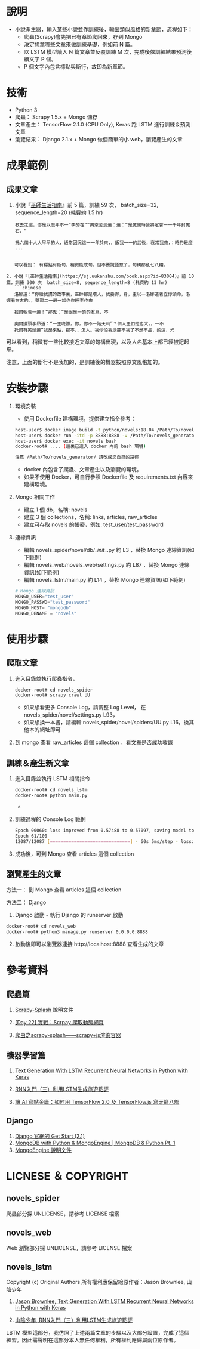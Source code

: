 # 說明
 - 小說產生器，輸入某些小說並作訓練後，輸出類似風格的新章節，流程如下：
    - 爬蟲(Scrapy)會先把已有章節爬回來，存到 Mongo
    - 決定想拿哪些文章來做訓練基礎，例如前 N 篇。
    - 以 LSTM 模型讀入 N 篇文章並反覆訓練 M 次，完成後依訓練結果預測後續文字 P 個。
    - P 個文字內包含標點與斷行，故即為新章節。

# 技術
   - Python 3
   - 爬蟲： Scrapy 1.5.x + Mongo 儲存
   - 文章產生： TensorFlow 2.1.0 (CPU Only), Keras 跑 LSTM 進行訓練＆預測文章
   - 瀏覽結果： Django 2.1.x + Mongo 做個簡單的小 web，瀏覽產生的文章

# 成果範例
## 成果文章

1. 小說『[巫師生活指南](https://sj.uukanshu.com/book.aspx?id=83004)』前 5 篇，訓練 59 次， batch_size=32, sequence_length=20 (耗費約 1.5 hr)
  
   ```chinese
   教去之這，你是以麼年不一”李的在””奧恩苦淡道：道：“是魔開時餐將定會一一千年封魔石，“
   
   托六個十人人早早的人，通常因況這一一年於來，，飯我一一的武後，衰常我來，：時的是麼 ...
```
   
   可以看到： 有標點有斷句，稍微能成句。但不要說語意了，句構都亂七八糟。

2. 小說『[巫師生活指南](https://sj.uukanshu.com/book.aspx?id=83004)』前 10 篇，訓練 300 次  batch_size=8, sequence_length=8 (耗費約 13 hr)
   ```chinese
   洛娜道：“你給我講的故事裏，巫師都是壞人，我要得，身，主以一洛娜道着立你頭命，洛娜看在古的。，藥那二一最一加你你睡李作來
   
   拉爾朝着一道！“那鬼：“是很是一的的友爲，不
   
   奧爾摸頭李昂道：“一主晚雖，你，你不一階天莉”？個人主們拉也大，，一不
   托爾有笑頭道“我昂來點，都不，，怎人。我你怕我決龍不我了不是不晶，的這，光
   ```
   
   可以看到，稍微有一些比較接近文章的句構出現，以及人名基本上都已經被記起來。
   
   注意，上面的斷行不是我加的，是訓練後的機器按照原文風格加的。

# 安裝步驟
1. 環境安裝
   - 使用 Dockerfile 建構環境，提供建立指令參考：
   ```bash
   host-user$ docker image build -t python/novels:18.04 /Path/To/novels_generator/
   host-user$ docker run -itd -p 8888:8888 -v /Path/To/novels_generator/:/var/www/html --name novels python/novels:18.04
   host-user$ docker exec -it novels bash
   docker-root# .... (這裏已進入 docker 內的 bash 環境)
   
   注意 /Path/To/novels_generator/ 請改成您自己的路徑
   ```
   - docker 內包含了爬蟲、文章產生以及瀏覽的環境。
   - 如果不使用 Docker，可自行參照 Dockerfile 及 requirements.txt 內容來建構環境。
   
2. Mongo 相關工作
   - 建立 1 個 db，名稱: novels
   - 建立 3 個 collections，名稱: links, articles, raw_articles
   - 建立可存取 novels 的帳密，例如: test_user/test_password
   
3. 連線資訊
   - 編輯 novels_spider/novel/db/\__init__.py 約 L3 ，替換 Mongo 連線資訊(如下範例)
   - 編輯 novels_web/novels_web/settings.py 約 L87 ，替換 Mongo 連線資訊(如下範例)
   - 編輯 novels_lstm/main.py 約 L14 ，替換 Mongo 連線資訊(如下範例)

   ```python
   # Mongo 連線資訊
   MONGO_USER="test_user"
   MONGO_PASSWD="test_password"
   MONGO_HOST= "mongodb"
   MONGO_DBNAME = "novels"
   ```

# 使用步驟

## 爬取文章

1. 進入目錄並執行爬蟲指令，
   ```bash
   docker-root# cd novels_spider
   docker-root# scrapy crawl UU
   ```
   - 如果想看更多 Console Log，請調整 Log Level， 在 novels_spider/novel/settings.py L93，
   - 如果想換一本書，請編輯 novels_spider/novel/spiders/UU.py L16，換其他本的網址即可

2. 到 mongo 查看 raw_articles 這個 collection ，看文章是否成功收錄

## 訓練＆產生新文章

1. 進入目錄並執行 LSTM 相關指令
   ```bash
   docker-root# cd novels_lstm
   docker-root# python main.py
   ```
   - 
   
2. 訓練過程的 Console Log 範例
   ```bash
   Epoch 00060: loss improved from 0.57488 to 0.57097, saving model to ./weights-improvement.hdf5
   Epoch 61/100
   12087/12087 [==============================] - 60s 5ms/step - loss: 0.5987
   ```

3. 成功後，可到 Mongo 查看 articles 這個 collection 

   
## 瀏覽產生的文章

方法一： 到 Mongo 查看 articles 這個 collection

方法二： Django 

   1. Django 啟動 - 執行 Django 的 runserver 啟動

   ```bash
   docker-root# cd novels_web
   docker-root# python3 manage.py runserver 0.0.0.0:8888
   ```

   2. 啟動後即可以瀏覽器連接 http://localhost:8888 查看生成的文章

# 參考資料

## 爬蟲篇
1. [Scrapy-Splash 說明文件](https://splash-cn-doc.readthedocs.io/zh_CN/latest/scrapy-splash-toturial.html)

2. [[Day 22] 實戰：Scrpay 爬取動態網頁](https://ithelp.ithome.com.tw/articles/10208357)
3. [爬虫之scrapy-splash——scrapy+js渲染容器](https://www.jianshu.com/p/2516138e9e75)

## 機器學習篇
1. [Text Generation With LSTM Recurrent Neural Networks in Python with Keras](https://machinelearningmastery.com/text-generation-lstm-recurrent-neural-networks-python-keras/)

2. [RNN入門（三）利用LSTM生成旅遊點評](https://www.cnblogs.com/jclian91/p/9863848.html)
3. [讓 AI 寫點金庸：如何用 TensorFlow 2.0 及 TensorFlow.js 寫天龍八部](https://leemeng.tw/how-to-generate-interesting-text-with-tensorflow2-and-tensorflow-js.html)

## Django
1. [Django 官網的 Get Start (2.1)](https://docs.djangoproject.com/zh-hans/2.1/intro/)
2. [MongoDB with Python & MongoEngine | MongoDB & Python Pt. 1](https://pythonise.com/series/mongodb-and-python/mongodb-python-mongoengine-pt1)
3. [MongoEngine 說明文件](http://docs.mongoengine.org/apireference.html)


# LICNESE ＆ COPYRIGHT
## novels_spider

爬蟲部分採 UNLICENSE，請參考 LICENSE 檔案

## novels_web

Web 瀏覽部分採 UNLICENSE，請參考 LICENSE 檔案

## novels_lstm

Copyright (c) Original Authors 所有權利應保留給原作者：Jason Brownlee, 山陰少年

1. [Jason Brownlee, Text Generation With LSTM Recurrent Neural Networks in Python with Keras](https://machinelearningmastery.com/text-generation-lstm-recurrent-neural-networks-python-keras/)

2. [山陰少年, RNN入門（三）利用LSTM生成旅遊點評](https://www.cnblogs.com/jclian91/p/9863848.html)

LSTM 模型這部分，我仿照了上述兩篇文章的步驟以及大部分設置，完成了這個練習。因此需聲明在這部分本人無任何權利，所有權利應歸屬兩位原作者。